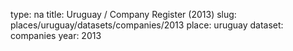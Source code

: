 type: na
title: Uruguay / Company Register (2013)
slug: places/uruguay/datasets/companies/2013
place: uruguay
dataset: companies
year: 2013
